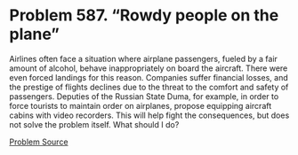 # Problem 587. “Rowdy people on the plane”

Airlines often face a situation where airplane passengers, fueled by a fair amount of alcohol, behave inappropriately on board the aircraft. There were even forced landings for this reason. Companies suffer financial losses, and the prestige of flights declines due to the threat to the comfort and safety of passengers. Deputies of the Russian State Duma, for example, in order to force tourists to maintain order on airplanes, propose equipping aircraft cabins with video recorders. This will help fight the consequences, but does not solve the problem itself. What should I do?

[Problem Source](https://www.trizland.ru/tasks/5238/)
